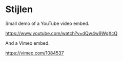 # Stijlen

Small demo of a YouTube video embed.

<https://www.youtube.com/watch?v=dQw4w9WgXcQ>

And a Vimeo embed.

<https://vimeo.com/1084537>
